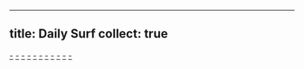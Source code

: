 
---
title: Daily Surf
collect: true
---

[-](/daily-surf/sublime-text-config#:embed)
[-](/daily-surf/sagemath-theme.md#:embed)
[-](/daily-surf/git-filter-branch.md#:embed)
[-](/daily-surf/baby-viewpoint.md#:embed)
[-](/daily-surf/fibonacci-flip.md#:embed)
[-](/daily-surf/nvidia-fps-gpu-cpu.md#:embed)
[-](/daily-surf/gaussian-integral.md#:embed)
[-](/daily-surf/wolfram-engine.md#:embed)
[-](/daily-surf/expand-coefficient.md#:embed)
[-](/daily-surf/exponent-symmetry.md#:embed)
[-](/daily-surf/young-lemma.md#:embed)
